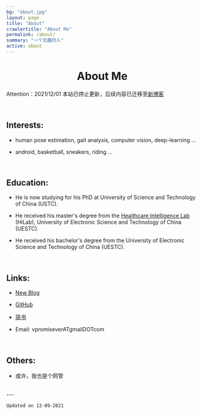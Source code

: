 ```yaml
---
bg: "about.jpg"
layout: page
title: "About"
crawlertitle: "About Me"
permalink: /about/
summary: "一个无趣的人"
active: about
---
```


# <center>About Me</center>

<!-- <center>一个无趣的人</center> -->
Attention：2021/12/01
本站已停止更新，后续内容已迁移至[新博客](https://blog.vpromise.fun)

<br/>

## Interests:

- human pose estimation, gait analysis, computer vision, deep-learning ... 

- android, basketball, sneakers, riding ... 

<!-- <br/> -->
<!-- ![My GitHub](https://github-readme-stats.vercel.app/api?username=vpromise&bg_color=00f2fe,00f2fe,4facfe&title_color=fff&text_color=fff) -->

<!-- <br/>
<center>Just keep making magic!</center> -->

<br/>

## Education:

- He is now studying for his PhD at University of Science and Technology of China (USTC).

- He received his master's degree from the [Healthcare Intelligence Lab](http://faculty.uestc.edu.cn/HiLab/zh_CN/index.htm) (HiLab), University of Electronic Science and Technology of China (UESTC).

- He received his bachelor's degree from the University of Electronic Science and Technology of China (UESTC).

<br/>

## Links:

- [New Blog](http://blog.vpromise.fun)

- [GitHub](https://github.com/vpromise/)

- [简书](https://www.jianshu.com/u/cf0e68109e57)

- Email: vpromiseverATgmailDOTcom

<br/>

## Others:

- 或许，我也是个网管

<br/>
---

`Updated on 12-09-2021`
